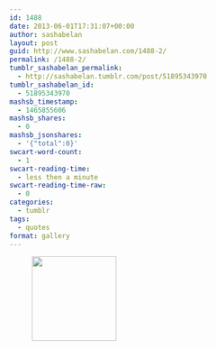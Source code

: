 ```yaml
---
id: 1488
date: 2013-06-01T17:31:07+00:00
author: sashabelan
layout: post
guid: http://www.sashabelan.com/1488-2/
permalink: /1488-2/
tumblr_sashabelan_permalink:
  - http://sashabelan.tumblr.com/post/51895343970
tumblr_sashabelan_id:
  - 51895343970
mashsb_timestamp:
  - 1465855606
mashsb_shares:
  - 0
mashsb_jsonshares:
  - '{"total":0}'
swcart-word-count:
  - 1
swcart-reading-time:
  - less then a minute
swcart-reading-time-raw:
  - 0
categories:
  - tumblr
tags:
  - quotes
format: gallery
---
```

<div id='gallery-426' class='gallery galleryid-1488 gallery-columns-3 gallery-size-thumbnail'>
  <figure class='gallery-item'> 
  
  <div class='gallery-icon landscape'>
    <a href='http://www.sashabelan.ru/1488-2/attachment/1489/'><img width="150" height="150" src="http://www.sashabelan.ru/wp-content/uploads/2013/06/tumblr_mnq5zv7d5X1qarj97o1_500-150x150.jpg" class="attachment-thumbnail size-thumbnail" alt="" /></a>
  </div></figure>
</div>